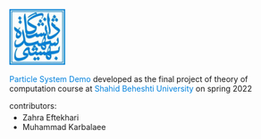 <img  alt="SBU logo" src="sbu.logo.jfif" width="100" height="100"/>
            <p id="about-text">
            <span style="color:#0081dd;">Particle System Demo</span>
            developed as the final project of theory of computation course
            at <span style="color:#0081dd;">Shahid Beheshti University</span> on spring 2022
        </p>
        <p>
            contributors:
        </p>
        <ul style="margin-top: -10px">
            <li>
                Zahra Eftekhari
            </li>
            <li>
                Muhammad Karbalaee
            </li>
        </ul>
